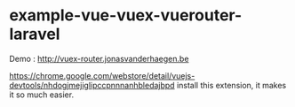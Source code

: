 # example-vue-vuex-vuerouter-laravel

Demo : http://vuex-router.jonasvanderhaegen.be

https://chrome.google.com/webstore/detail/vuejs-devtools/nhdogjmejiglipccpnnnanhbledajbpd
install this extension, it makes it so much easier.

